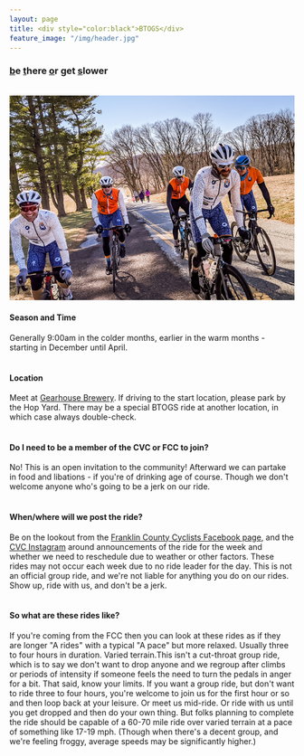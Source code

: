 ```yaml
---
layout: page
title: <div style="color:black">BTOGS</div>
feature_image: "/img/header.jpg"
---
```


  <h3><u>b</u>e <u>t</u>here <u>o</u>r <u>g</u>et <u>s</u>lower</h3><br>
  <img src="/img/btogs.png"></img><br>

  <h4>Season and Time</h4> Generally 9:00am in the colder months, earlier in the warm months - starting in December until April.<br><br>
  
  <h4>Location</h4> Meet at <a href="https://maps.app.goo.gl/nkssa2k9oqX38dA26">Gearhouse Brewery</a>. If driving to the start location, please park by the Hop Yard. There may be a special BTOGS ride at another location, in which case always double-check.<br><br> 

  <h4>Do I need to be a member of the CVC or FCC to join?</h4> No! This is an open invitation to the community! Afterward we can partake in food and libations - if you're of drinking age of course. Though we don't welcome anyone who's going to be a jerk on our ride.<br><br>

  <h4>When/where will we post the ride?</h4> Be on the lookout from the <a href="https://www.facebook.com/FranklinCountyCyclists/">Franklin County Cyclists Facebook page</a>, and the <a href="https://www.instagram.com/cvc.bike">CVC Instagram</a> around announcements of the ride for the week and whether we need to reschedule due to weather or other factors. These rides may not occur each week due to no ride leader for the day. This is not an official group ride, and we're not liable for anything you do on our rides. Show up, ride with us, and don't be a jerk.<br><br>

  <h4>So what are these rides like?</h4> If you're coming from the FCC then you can look at these rides as if they are longer "A rides" with a typical "A pace" but more relaxed. Usually three to four hours in duration.  Varied terrain.This isn't a cut-throat group ride, which is to say we don't want to drop anyone and we regroup after climbs or periods of intensity if someone feels the need to turn the pedals in anger for a bit.  That said, know your limits.  If you want a group ride, but don't want to ride three to four hours, you're welcome to join us for the first hour or so and then loop back at your leisure.  Or meet us mid-ride.  Or ride with us until you get dropped and then do your own thing.  But folks planning to complete the ride should be capable of a 60-70 mile ride over varied terrain at a pace of something like 17-19 mph.  (Though when there's a decent group, and we're feeling froggy, average speeds may be significantly higher.)<br><br>
